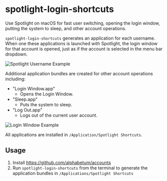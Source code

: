 # spotlight-login-shortcuts

Use Spotlight on macOS for fast user switching, opening the login window, putting the system to sleep, and
other account operations.

`spotlight-login-shortcuts` generates an application for each username.
When one these applications is launched with Spotlight, the login window
for that account is opened, just as if the account is selected in the
menu bar dropdown.

![Spotlight Username Example](https://raw.githubusercontent.com/alphabetum/spotlight-login-shortcuts/master/images/username.png)

Additional application bundles are created for other account operations
including:

- "Login Window.app"
    - Opens the Login Window.
- "Sleep.app"
    - Puts the system to sleep.
- "Log Out.app"
    - Logs out of the current user account.

![Login Window Example](https://raw.githubusercontent.com/alphabetum/spotlight-login-shortcuts/master/images/login%20window.png)

All applications are installed in `/Application/Spotlight Shortcuts`.

## Usage

1. Install https://github.com/alphabetum/accounts
2. Run `spotlight-login-shortcuts` from the terminal to generate the application bundles in `/Applications/Spotlight Shortcuts`
